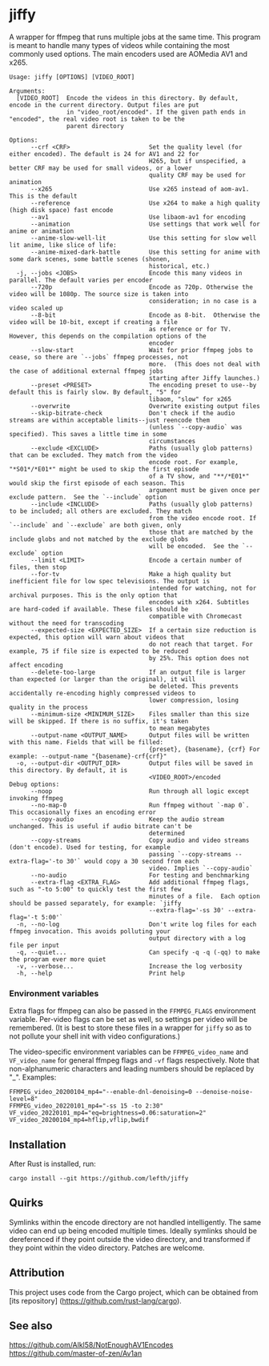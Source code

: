 # jiffy

<!-- [![Build Status](https://travis-ci.com/lefth/jiffy.svg?branch=master)](https://travis-ci.com/lefth/jiffy) -->

A wrapper for ffmpeg that runs multiple jobs at the same time. This program is meant to handle many types
of videos while containing the most commonly used options. The main encoders used are AOMedia AV1 and x265.

```
Usage: jiffy [OPTIONS] [VIDEO_ROOT]

Arguments:
  [VIDEO_ROOT]  Encode the videos in this directory. By default, encode in the current directory. Output files are put
                in "video_root/encoded". If the given path ends in "encoded", the real video root is taken to be the
                parent directory

Options:
      --crf <CRF>                      Set the quality level (for either encoded). The default is 24 for AV1 and 22 for
                                       H265, but if unspecified, a better CRF may be used for small videos, or a lower
                                       quality CRF may be used for animation
      --x265                           Use x265 instead of aom-av1. This is the default
      --reference                      Use x264 to make a high quality (high disk space) fast encode
      --av1                            Use libaom-av1 for encoding
      --animation                      Use settings that work well for anime or animation
      --anime-slow-well-lit            Use this setting for slow well lit anime, like slice of life:
      --anime-mixed-dark-battle        Use this setting for anime with some dark scenes, some battle scenes (shonen,
                                       historical, etc.)
  -j, --jobs <JOBS>                    Encode this many videos in parallel. The default varies per encoder
      --720p                           Encode as 720p. Otherwise the video will be 1080p. The source size is taken into
                                       consideration; in no case is a video scaled up
      --8-bit                          Encode as 8-bit.  Otherwise the video will be 10-bit, except if creating a file
                                       as reference or for TV. However, this depends on the compilation options of the
                                       encoder
      --slow-start                     Wait for prior ffmpeg jobs to cease, so there are `--jobs` ffmpeg processes, not
                                       more.  (This does not deal with the case of additional external ffmpeg jobs
                                       starting after Jiffy launches.)
      --preset <PRESET>                The encoding preset to use--by default this is fairly slow. By default, "5" for
                                       libaom, "slow" for x265
      --overwrite                      Overwrite existing output files
      --skip-bitrate-check             Don't check if the audio streams are within acceptable limits--just reencode them
                                       (unless `--copy-audio` was specified). This saves a little time in some
                                       circumstances
      --exclude <EXCLUDE>              Paths (usually glob patterns) that can be excluded. They match from the video
                                       encode root. For example, "*S01*/*E01*" might be used to skip the first episode
                                       of a TV show, and "**/*E01*" would skip the first episode of each season. This
                                       argument must be given once per exclude pattern.  See the `--include` option
      --include <INCLUDE>              Paths (usually glob patterns) to be included; all others are excluded. They match
                                       from the video encode root. If `--include` and `--exclude` are both given, only
                                       those that are matched by the include globs and not matched by the exclude globs
                                       will be encoded.  See the `--exclude` option
      --limit <LIMIT>                  Encode a certain number of files, then stop
      --for-tv                         Make a high quality but inefficient file for low spec televisions. The output is
                                       intended for watching, not for archival purposes. This is the only option that
                                       encodes with x264. Subtitles are hard-coded if available. These files should be
                                       compatible with Chromecast without the need for transcoding
      --expected-size <EXPECTED_SIZE>  If a certain size reduction is expected, this option will warn about videos that
                                       do not reach that target. For example, 75 if file size is expected to be reduced
                                       by 25%. This option does not affect encoding
      --delete-too-large               If an output file is larger than expected (or larger than the original), it will
                                       be deleted. This prevents accidentally re-encoding highly compressed videos to
                                       lower compression, losing quality in the process
      --minimum-size <MINIMUM_SIZE>    Files smaller than this size will be skipped. If there is no suffix, it's taken
                                       to mean megabytes
      --output-name <OUTPUT_NAME>      Output files will be written with this name. Fields that will be filled:
                                       {preset}, {basename}, {crf} For example: --output-name "{basename}-crf{crf}"
  -o, --output-dir <OUTPUT_DIR>        Output files will be saved in this directory. By default, it is
                                       <VIDEO_ROOT>/encoded
Debug options:
      --noop                           Run through all logic except invoking ffmpeg
      --no-map-0                       Run ffmpeg without `-map 0`. This occasionally fixes an encoding error
      --copy-audio                     Keep the audio stream unchanged. This is useful if audio bitrate can't be
                                       determined
      --copy-streams                   Copy audio and video streams (don't encode). Used for testing, for example
                                       passing `--copy-streams --extra-flag='-to 30'` would copy a 30 second from each
                                       video. Implies `--copy-audio`
      --no-audio                       For testing and benchmarking
      --extra-flag <EXTRA_FLAG>        Add additional ffmpeg flags, such as "-to 5:00" to quickly test the first few
                                       minutes of a file.  Each option should be passed separately, for example: `jiffy
                                       --extra-flag='-ss 30' --extra-flag='-t 5:00'`
  -n, --no-log                         Don't write log files for each ffmpeg invocation. This avoids polluting your
                                       output directory with a log file per input
  -q, --quiet...                       Can specify -q -q (-qq) to make the program ever more quiet
  -v, --verbose...                     Increase the log verbosity
  -h, --help                           Print help
```

### Environment variables

Extra flags for ffmpeg can also be passed in the `FFMPEG_FLAGS` environment variable.
Per-video flags can be set as well, so settings per video will be remembered. (It is
best to store these files in a wrapper for `jiffy` so as to not pollute your
shell init with video configurations.)

The video-specific environment variables can be `FFMPEG_video_name` and `VF_video_name` for general ffmpeg
flags and `-vf` flags respectively.
Note that non-alphanumeric characters and leading numbers should be replaced by "_". Examples:

```
FFMPEG_video_20200104_mp4="--enable-dnl-denoising=0 --denoise-noise-level=8"
FFMPEG_video_20220101_mp4="-ss 15 -to 2:30" VF_video_20220101_mp4="eq=brightness=0.06:saturation=2"
VF_video_20200104_mp4=hflip,vflip,bwdif
```

## Installation

After Rust is installed, run:

`cargo install --git https://github.com/lefth/jiffy`

## Quirks

Symlinks within the encode directory are not handled intelligently. The same
video can end up being encoded multiple times. Ideally symlinks should be
dereferenced if they point outside the video directory, and transformed
if they point within the video directory. Patches are welcome.

## Attribution

This project uses code from the Cargo project, which can be obtained from [its repository]
(https://github.com/rust-lang/cargo).

## See also

https://github.com/Alkl58/NotEnoughAV1Encodes
https://github.com/master-of-zen/Av1an
